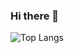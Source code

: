 ### Hi there 👋

![Top Langs](https://github-readme-stats.vercel.app/api/top-langs/?username=Neon-Rainbow&layout=compact&theme=tokyonight)

<!--
**Neon-Rainbow/Neon-Rainbow** is a ✨ _special_ ✨ repository because its `README.md` (this file) appears on your GitHub profile.

Here are some ideas to get you started:

- 🔭 I’m currently working on ...
- 🌱 I’m currently learning ...
- 👯 I’m looking to collaborate on ...
- 🤔 I’m looking for help with ...
- 💬 Ask me about ...
- 📫 How to reach me: ...
- 😄 Pronouns: ...
- ⚡ Fun fact: ...
-->
